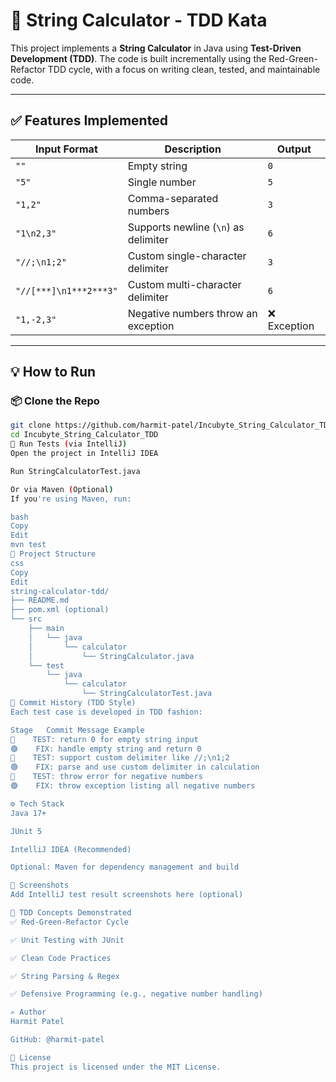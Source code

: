 # 🧮 String Calculator - TDD Kata

This project implements a **String Calculator** in Java using **Test-Driven Development (TDD)**. The code is built incrementally using the Red-Green-Refactor TDD cycle, with a focus on writing clean, tested, and maintainable code.

---

## ✅ Features Implemented

| Input Format                     | Description                                            | Output     |
|----------------------------------|--------------------------------------------------------|------------|
| `""`                             | Empty string                                           | `0`        |
| `"5"`                            | Single number                                          | `5`        |
| `"1,2"`                          | Comma-separated numbers                                | `3`        |
| `"1\n2,3"`                       | Supports newline (`\n`) as delimiter                   | `6`        |
| `"//;\n1;2"`                     | Custom single-character delimiter                      | `3`        |
| `"//[***]\n1***2***3"`           | Custom multi-character delimiter                       | `6`        |
| `"1,-2,3"`                       | Negative numbers throw an exception                    | ❌ Exception |

---

## 💡 How to Run

### 📦 Clone the Repo
```bash
git clone https://github.com/harmit-patel/Incubyte_String_Calculator_TDD.git
cd Incubyte_String_Calculator_TDD
🧪 Run Tests (via IntelliJ)
Open the project in IntelliJ IDEA

Run StringCalculatorTest.java

Or via Maven (Optional)
If you're using Maven, run:

bash
Copy
Edit
mvn test
📁 Project Structure
css
Copy
Edit
string-calculator-tdd/
├── README.md
├── pom.xml (optional)
└── src
    ├── main
    │   └── java
    │       └── calculator
    │           └── StringCalculator.java
    └── test
        └── java
            └── calculator
                └── StringCalculatorTest.java
🧪 Commit History (TDD Style)
Each test case is developed in TDD fashion:

Stage	Commit Message Example
🔴	 TEST: return 0 for empty string input
🟢	 FIX: handle empty string and return 0
🔴	 TEST: support custom delimiter like //;\n1;2
🟢	 FIX: parse and use custom delimiter in calculation
🔴	 TEST: throw error for negative numbers
🟢	 FIX: throw exception listing all negative numbers

⚙️ Tech Stack
Java 17+

JUnit 5

IntelliJ IDEA (Recommended)

Optional: Maven for dependency management and build

📸 Screenshots
Add IntelliJ test result screenshots here (optional)

🧠 TDD Concepts Demonstrated
✅ Red-Green-Refactor Cycle

✅ Unit Testing with JUnit

✅ Clean Code Practices

✅ String Parsing & Regex

✅ Defensive Programming (e.g., negative number handling)

✍️ Author
Harmit Patel

GitHub: @harmit-patel

📜 License
This project is licensed under the MIT License.
